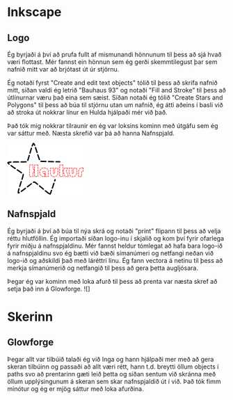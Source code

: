 # Inkscape

  ## Logo

  Ég byrjaði á því að prufa fullt af mismunandi hönnunum til þess að sjá hvað væri flottast. Mér fannst ein hönnun sem ég gerði skemmtilegust þar sem nafnið mitt var að brjótast út úr stjörnu.
  
  Ég notaði fyrst "Create and edit text objects" tólið til þess að skrifa nafnið mitt, síðan valdi ég letrið "Bauhaus 93" og notaði "Fill and Stroke" til þess að útlínurnar væru það eina sem sæist. Síðan notaði ég tólið "Create Stars and Polygons" til þess að búa til stjórnu utan um nafnið, ég átti aðeins í basli við að stroka út nokkrar línur en Hulda hjálpaði mér við það.
  
  Það tók mig nokkrar tilraunir en ég var loksins kominn með útgáfu sem ég var sáttur með. Næsta skrefið var þá að hanna Nafnspjald.
  
![Logo](https://github.com/graslaukur/VESM1KT/blob/main/verkefni-2.1/Logo.png)
  
  ## Nafnspjald
  
  Ég byrjaði á því að búa til nýa skrá og notaði "print" flipann til þess að velja réttu hlutföllin. Ég importaði síðan logo-inu í skjalið og kom því fyrir ofarlega fyrir miðju á nafnspjaldinu. Mér fannst heldur tómlegat að hafa bara logo-ið á nafnspjaldinu svo ég bætti við bæði símanúmeri og netfangi neðan við logo-ið og aðskildi það með láréttri línu. Ég fann vectora á netinu til þess að merkja símanúmerið og netfangið til þess að gera þetta augljósara.
  
  Þegar ég var kominn með loka afurð til þess að prenta var næsta skref að setja það inn á Glowforge.
![]
 
# Skerinn 
  
  ## Glowforge
  
  Þegar allt var tilbúið talaði ég við Inga og hann hjálpaði mer með að gera skeran tilbúinn og passaði að allt væri rétt, hann t.d. breytti öllum objects í paths svo að prentarinn gæti leið þetta og síðan sentum við skránna með öllum upplýsingunum á skeran sem skar nafnspjaldið út í við. Það tók fimm mínótur og ég er mjög sáttur með loka afurðina.
  
  
  
